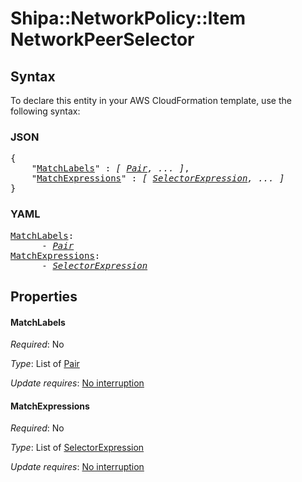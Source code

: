 # Shipa::NetworkPolicy::Item NetworkPeerSelector

## Syntax

To declare this entity in your AWS CloudFormation template, use the following syntax:

### JSON

<pre>
{
    "<a href="#matchlabels" title="MatchLabels">MatchLabels</a>" : <i>[ <a href="pair.md">Pair</a>, ... ]</i>,
    "<a href="#matchexpressions" title="MatchExpressions">MatchExpressions</a>" : <i>[ <a href="selectorexpression.md">SelectorExpression</a>, ... ]</i>
}
</pre>

### YAML

<pre>
<a href="#matchlabels" title="MatchLabels">MatchLabels</a>: <i>
      - <a href="pair.md">Pair</a></i>
<a href="#matchexpressions" title="MatchExpressions">MatchExpressions</a>: <i>
      - <a href="selectorexpression.md">SelectorExpression</a></i>
</pre>

## Properties

#### MatchLabels

_Required_: No

_Type_: List of <a href="pair.md">Pair</a>

_Update requires_: [No interruption](https://docs.aws.amazon.com/AWSCloudFormation/latest/UserGuide/using-cfn-updating-stacks-update-behaviors.html#update-no-interrupt)

#### MatchExpressions

_Required_: No

_Type_: List of <a href="selectorexpression.md">SelectorExpression</a>

_Update requires_: [No interruption](https://docs.aws.amazon.com/AWSCloudFormation/latest/UserGuide/using-cfn-updating-stacks-update-behaviors.html#update-no-interrupt)

